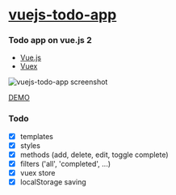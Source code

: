 # [vuejs-todo-app](https://nextgtrgod.github.io/vuejs-todo-app/)
### Todo app on vue.js 2

* [Vue.js](https://vuejs.org/)
* [Vuex](https://vuex.vuejs.org/)

![vuejs-todo-app screenshot](https://image.ibb.co/iDvNLw/vuejs_todo_app.jpg)

[DEMO](https://nextgtrgod.github.io/vuejs-todo-app/)


### Todo
- [x] templates
- [x] styles
- [x] methods (add, delete, edit, toggle complete)
- [x] filters ('all', 'completed', ...)
- [x] vuex store
- [x] localStorage saving